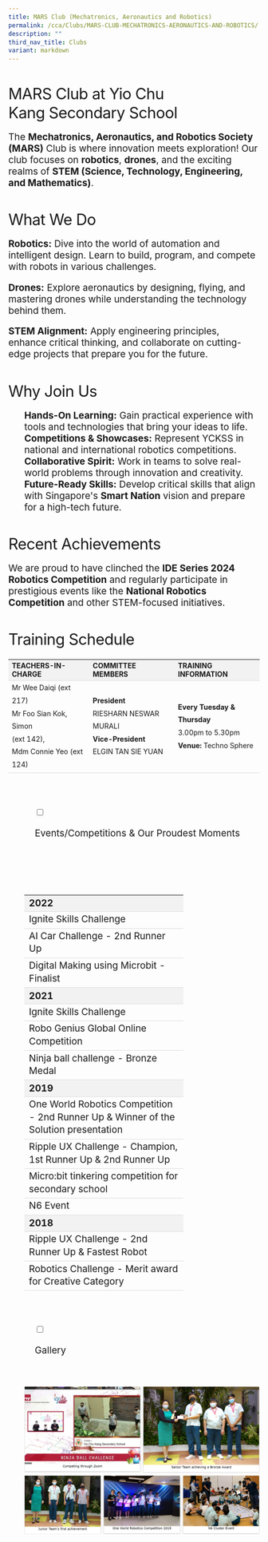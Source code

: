 ```yaml
---
title: MARS Club (Mechatronics, Aeronautics and Robotics)
permalink: /cca/Clubs/MARS-CLUB-MECHATRONICS-AERONAUTICS-AND-ROBOTICS/
description: ""
third_nav_title: Clubs
variant: markdown
---
```

<h3>MARS Club at Yio Chu Kang Secondary School</h3>

<p>The <strong>Mechatronics, Aeronautics, and Robotics Society (MARS)</strong> Club is where innovation meets exploration! Our club focuses on <strong>robotics</strong>, <strong>drones</strong>, and the exciting realms of <strong>STEM (Science, Technology, Engineering, and Mathematics)</strong>.</p>

<h3>What We Do</h3>
<p><strong>Robotics:</strong> Dive into the world of automation and intelligent design. Learn to build, program, and compete with robots in various challenges.</p>
<p><strong>Drones:</strong> Explore aeronautics by designing, flying, and mastering drones while understanding the technology behind them.</p>
<p><strong>STEM Alignment:</strong> Apply engineering principles, enhance critical thinking, and collaborate on cutting-edge projects that prepare you for the future.</p>

<h3>Why Join Us</h3>
<ul>
<li><strong>Hands-On Learning:</strong> Gain practical experience with tools and technologies that bring your ideas to life.</li>
<li><strong>Competitions &amp; Showcases:</strong> Represent YCKSS in national and international robotics competitions.</li>
<li><strong>Collaborative Spirit:</strong> Work in teams to solve real-world problems through innovation and creativity.</li>
<li><strong>Future-Ready Skills:</strong> Develop critical skills that align with Singapore's <strong>Smart Nation</strong> vision and prepare for a high-tech future.</li>
</ul>

<h3>Recent Achievements</h3>
<p>We are proud to have clinched the <strong>IDE Series 2024 Robotics Competition</strong> and regularly participate in prestigious events like the <strong>National Robotics Competition</strong> and other STEM-focused initiatives.</p>

<h3>Training Schedule</h3>
<table class="yck-table">
<thead>
<tr>
<th class="yck-th">Teachers-in-charge</th>
<th class="yck-th">Committee Members</th>
<th class="yck-th">Training Information</th>
</tr>
</thead>
<tbody>
<tr>
<td class="yck-td">Mr Wee Daiqi (ext 217)<br>Mr Foo Sian Kok, Simon <br>(ext 142),<br>Mdm Connie Yeo (ext 124)</td>
<td class="yck-td"><strong>President</strong><br>RIESHARN NESWAR MURALI<br><strong>Vice-President</strong><br>ELGIN TAN SIE YUAN</td>
<td class="yck-td"><strong>Every Tuesday &amp; Thursday</strong><br>3.00pm to 5.30pm<br><strong>Venue:</strong> Techno Sphere</td>
</tr>
</tbody>
</table>
<p></p>


<ul class="jekyllcodex_accordion">

&nbsp;&nbsp;
	<li>

&nbsp;&nbsp;&nbsp;&nbsp;<input type="checkbox" id="accordion1">

&nbsp;&nbsp;&nbsp;&nbsp;<label for="accordion1">Events/Competitions&nbsp;&amp;&nbsp;Our&nbsp;Proudest&nbsp;Moments</label>

&nbsp;&nbsp;&nbsp;&nbsp;<div>

&nbsp;&nbsp;&nbsp;&nbsp;&nbsp;&nbsp;<p><table class="yck-table">
<tbody>
<tr><th class="yck-th">2022</th></tr>
<tr><td class="yck-td">Ignite Skills Challenge</td></tr>
<tr><td class="yck-td">AI Car Challenge - 2nd Runner Up</td></tr>
<tr><td class="yck-td">Digital Making using Microbit - Finalist</td></tr>
<tr><th class="yck-th">2021</th></tr>
<tr><td class="yck-td">Ignite Skills Challenge</td></tr>
<tr><td class="yck-td">Robo Genius Global Online Competition</td></tr>
<tr><td class="yck-td">Ninja ball challenge - Bronze Medal</td></tr>
<tr><th class="yck-th">2019</th></tr>
<tr><td class="yck-td">One World Robotics Competition - 2nd Runner Up &amp; Winner of the Solution presentation</td></tr>
<tr><td class="yck-td">Ripple UX Challenge - Champion, 1st Runner Up &amp; 2nd Runner Up</td></tr>
<tr><td class="yck-td">Micro:bit tinkering competition for secondary school</td></tr>
<tr><td class="yck-td">N6 Event</td></tr>
<tr><th class="yck-th">2018</th></tr>
<tr><td class="yck-td">Ripple UX Challenge - 2nd Runner Up &amp; Fastest Robot</td></tr>
<tr><td class="yck-td">Robotics Challenge - Merit award for Creative Category</td></tr>
</tbody>
</table></p>

&nbsp;&nbsp;&nbsp;&nbsp;</div>

</li>
	
<li>

&nbsp;&nbsp;&nbsp;&nbsp;<input type="checkbox" id="accordion2">

&nbsp;&nbsp;&nbsp;&nbsp;<label for="accordion2">Gallery</label>

&nbsp;&nbsp;&nbsp;&nbsp;<div>

<p>   
<img style="width:100%;height:50%" src="/images/Our%20Curriculum/Non%20Academic%20Programmes/CoCurricular%20Activities/Clubs/MARs%20Club/M2.png">
			<img style="width:100%;height:50%" src="/images/Our%20Curriculum/Non%20Academic%20Programmes/CoCurricular%20Activities/Clubs/MARs%20Club/M3.png">
			</p>

&nbsp;&nbsp;&nbsp;&nbsp;</div>

</li>
	
	

	
</ul>

<style>
:root {
	/* Color Scheme */
	--color-text-light: #888888;
	--color-border: #e0e0e0;

	/* Typography Decorations */
	/* --heading-font-weight: 700; */
	--text-line-height: 1.6em;
	--heading-line-height: 1.2em;
	--heading-letter-spacing: -0.02em;

	/* Animation */
	--transition-speed: 0.8s; /* Added transition speed variable */
	--transition-timing: cubic-bezier(0.4, 0, 0.2, 1); /* Added smooth easing */

	/* Spacing and Layout */
	--content-width: 100%;
	--spacing-unit: 1rem;
	--border-radius: 4px;
	--box-shadow: 0 2px 4px rgba(0, 0, 0, 0.1);

	/* Typography Scale */
	--step--2: clamp(0.7901rem, 0.763rem + 0.1355vw, 0.8681rem);
  --step--1: clamp(0.8889rem, 0.8357rem + 0.2657vw, 1.0417rem);
  --step-0: clamp(1rem, 0.913rem + 0.4348vw, 1.25rem);
  --step-1: clamp(1.125rem, 0.9946rem + 0.6522vw, 1.5rem);
  --step-2: clamp(1.2656rem, 1.0798rem + 0.9293vw, 1.8rem);
  --step-3: clamp(1.4238rem, 1.1678rem + 1.2803vw, 2.16rem);
  --step-4: clamp(1.6018rem, 1.2574rem + 1.7221vw, 2.592rem);
  --step-5: clamp(1.802rem, 1.3469rem + 2.2754vw, 3.1104rem);

}


/* 7. Avoid text overflows */
p,
h1,
h2,
h3,
h4,
h5,
h6 {
	overflow-wrap: break-word;
}

/* 8. Improve line wrapping */
p {
	text-wrap: pretty;
}
h1,
h2,
h3,
h4,
h5,
h6 {
	text-wrap: balance;
}

/*
  9. Create a root stacking context
*/
#root,
#__next {
	isolation: isolate;
}

/* ==========================================================================
   Typography
   ========================================================================== */

h1,
.h1,
h2,
.h2,
h3,
.h3,
h4,
.h4,
h5,
.h5 {
	font-weight: var(--heading-font-weight);
	line-height: var(--heading-line-height);
	letter-spacing: var(--heading-letter-spacing);
}

h1,
.h1 {
	font-size: var(--step-5);
	margin-bottom: var(--spacing-unit);
}

h2,
.h2 {
	font-size: var(--step-4);
	margin-bottom: calc(var(--spacing-unit) * 0.8);
}

h3,
.h3 {
	font-size: var(--step-3);
	margin-bottom: calc(var(--spacing-unit) * 0.6);
}

h4,
.h4 {
	font-size: var(--step-2);
	margin-bottom: calc(var(--spacing-unit) * 0.5);
	text-transform: uppercase;
}

h5,
.h5 {
	font-size: var(--step-1);
	margin-bottom: calc(var(--spacing-unit) * 0.4);
	text-transform: uppercase;
}

.text-small {
	font-size: var(--step--1);
}

.text-xs {
	font-size: var(--step--2);
}

p,
ul,
ol {
	font-size: var(--step-0);
	margin-bottom: var(--spacing-unit);
	list-style: none;
}
	
.yck-table {
	border-collapse: collapse;
	max-width: 100%;
	margin-top: 1.5em;
	margin-bottom: clamp(1em, 5%, 3em);
}

.yck-th {
	background-color: #f2f2f2;
	text-align: left;
	border-bottom: 1px solid #ddd;
	text-transform: uppercase;
}

.yck-th h4, .yck-th h5, .yck-th h6 {
    margin: 0 0 0.5em 0;
}

.yck-td {
	border-bottom: 1px solid #ddd;
	max-width: 300px;
	word-wrap: break-word;
	line-height: 1.6rem;
}


</style>